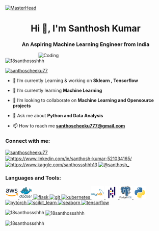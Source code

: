[![MasterHead](https://www.bing.com/images/search?view=detailV2&ccid=3%2ffBfp6o&id=AC7F8C178308D3519AC208A0B2918124690DB75B&thid=OIP.3_fBfp6oq3cQ-H4-fWsqdQHaEK&mediaurl=https%3a%2f%2fmedia1.giphy.com%2fmedia%2f4TtTVTmBoXp8txRU0C%2fgiphy.gif&exph=270&expw=480&q=Machine+Learning+cool+gif&simid=608015022823973180&FORM=IRPRST&ck=17A7890F4849B519C11BB32A45207589&selectedIndex=22&ajaxhist=0&ajaxserp=0)](https://rishavchanda.io)
<h1 align="center">Hi 👋, I'm Santhosh Kumar</h1>
<h3 align="center">An Aspiring Machine Learning Engineer from India</h3>
<img align="right" alt="Coding" width="400" src="https://www.bing.com/images/search?view=detailV2&ccid=LEH5tUEQ&id=FDF72191A5590ED04408A310CF78557E53D10249&thid=OIP.LEH5tUEQReWe8Iu-UEV3PgHaFj&mediaurl=https%3a%2f%2fcdn.dribbble.com%2fusers%2f926537%2fscreenshots%2f4502924%2fpython-2.gif&exph=600&expw=800&q=coding+images+gif&simid=608038589309419185&FORM=IRPRST&ck=06FE3A8CFFC3DCCE49126E51DF39FEB6&selectedIndex=107&ajaxhist=0&ajaxserp=0"

<p align="left"> <img src="https://komarev.com/ghpvc/?username=18santhossshhh&label=Profile%20views&color=0e75b6&style=flat" alt="18santhossshhh" /> </p>

<p align="left"> <a href="https://twitter.com/santhoscheeku77" target="blank"><img src="https://img.shields.io/twitter/follow/santhoscheeku77?logo=twitter&style=for-the-badge" alt="santhoscheeku77" /></a> </p>

- 🔭 I’m currently Learning & working on **Sklearn , Tensorflow**

- 🌱 I’m currently learning **Machine Learning**

- 👯 I’m looking to collaborate on **Machine Learning and Opensource projects**

- 💬 Ask me about **Python and Data Analysis**

- 📫 How to reach me **santhoscheeku777@gmail.com**

<h3 align="left">Connect with me:</h3>
<p align="left">
<a href="https://twitter.com/santhoscheeku77" target="blank"><img align="center" src="https://raw.githubusercontent.com/rahuldkjain/github-profile-readme-generator/master/src/images/icons/Social/twitter.svg" alt="santhoscheeku77" height="30" width="40" /></a>
<a href="https://linkedin.com/in/https://www.linkedin.com/in/santhosh-kumar-521034165/" target="blank"><img align="center" src="https://raw.githubusercontent.com/rahuldkjain/github-profile-readme-generator/master/src/images/icons/Social/linked-in-alt.svg" alt="https://www.linkedin.com/in/santhosh-kumar-521034165/" height="30" width="40" /></a>
<a href="https://kaggle.com/https://www.kaggle.com/santhossshhh13" target="blank"><img align="center" src="https://raw.githubusercontent.com/rahuldkjain/github-profile-readme-generator/master/src/images/icons/Social/kaggle.svg" alt="https://www.kaggle.com/santhossshhh13" height="30" width="40" /></a>
<a href="https://medium.com/@santhosh_" target="blank"><img align="center" src="https://raw.githubusercontent.com/rahuldkjain/github-profile-readme-generator/master/src/images/icons/Social/medium.svg" alt="@santhosh_" height="30" width="40" /></a>
</p>

<h3 align="left">Languages and Tools:</h3>
<p align="left"> <a href="https://aws.amazon.com" target="_blank" rel="noreferrer"> <img src="https://raw.githubusercontent.com/devicons/devicon/master/icons/amazonwebservices/amazonwebservices-original-wordmark.svg" alt="aws" width="40" height="40"/> </a> <a href="https://www.docker.com/" target="_blank" rel="noreferrer"> <img src="https://raw.githubusercontent.com/devicons/devicon/master/icons/docker/docker-original-wordmark.svg" alt="docker" width="40" height="40"/> </a> <a href="https://flask.palletsprojects.com/" target="_blank" rel="noreferrer"> <img src="https://www.vectorlogo.zone/logos/pocoo_flask/pocoo_flask-icon.svg" alt="flask" width="40" height="40"/> </a> <a href="https://git-scm.com/" target="_blank" rel="noreferrer"> <img src="https://www.vectorlogo.zone/logos/git-scm/git-scm-icon.svg" alt="git" width="40" height="40"/> </a> <a href="https://kubernetes.io" target="_blank" rel="noreferrer"> <img src="https://www.vectorlogo.zone/logos/kubernetes/kubernetes-icon.svg" alt="kubernetes" width="40" height="40"/> </a> <a href="https://www.mysql.com/" target="_blank" rel="noreferrer"> <img src="https://raw.githubusercontent.com/devicons/devicon/master/icons/mysql/mysql-original-wordmark.svg" alt="mysql" width="40" height="40"/> </a> <a href="https://pandas.pydata.org/" target="_blank" rel="noreferrer"> <img src="https://raw.githubusercontent.com/devicons/devicon/2ae2a900d2f041da66e950e4d48052658d850630/icons/pandas/pandas-original.svg" alt="pandas" width="40" height="40"/> </a> <a href="https://www.postgresql.org" target="_blank" rel="noreferrer"> <img src="https://raw.githubusercontent.com/devicons/devicon/master/icons/postgresql/postgresql-original-wordmark.svg" alt="postgresql" width="40" height="40"/> </a> <a href="https://www.python.org" target="_blank" rel="noreferrer"> <img src="https://raw.githubusercontent.com/devicons/devicon/master/icons/python/python-original.svg" alt="python" width="40" height="40"/> </a> <a href="https://pytorch.org/" target="_blank" rel="noreferrer"> <img src="https://www.vectorlogo.zone/logos/pytorch/pytorch-icon.svg" alt="pytorch" width="40" height="40"/> </a> <a href="https://scikit-learn.org/" target="_blank" rel="noreferrer"> <img src="https://upload.wikimedia.org/wikipedia/commons/0/05/Scikit_learn_logo_small.svg" alt="scikit_learn" width="40" height="40"/> </a> <a href="https://seaborn.pydata.org/" target="_blank" rel="noreferrer"> <img src="https://seaborn.pydata.org/_images/logo-mark-lightbg.svg" alt="seaborn" width="40" height="40"/> </a> <a href="https://www.tensorflow.org" target="_blank" rel="noreferrer"> <img src="https://www.vectorlogo.zone/logos/tensorflow/tensorflow-icon.svg" alt="tensorflow" width="40" height="40"/> </a> </p>

<p><img align="left" src="https://github-readme-stats.vercel.app/api/top-langs?username=18santhossshhh&show_icons=true&locale=en&layout=compact" alt="18santhossshhh" /></p>

<p>&nbsp;<img align="center" src="https://github-readme-stats.vercel.app/api?username=18santhossshhh&show_icons=true&locale=en" alt="18santhossshhh" /></p>

<p><img align="center" src="https://github-readme-streak-stats.herokuapp.com/?user=18santhossshhh&" alt="18santhossshhh" /></p>
